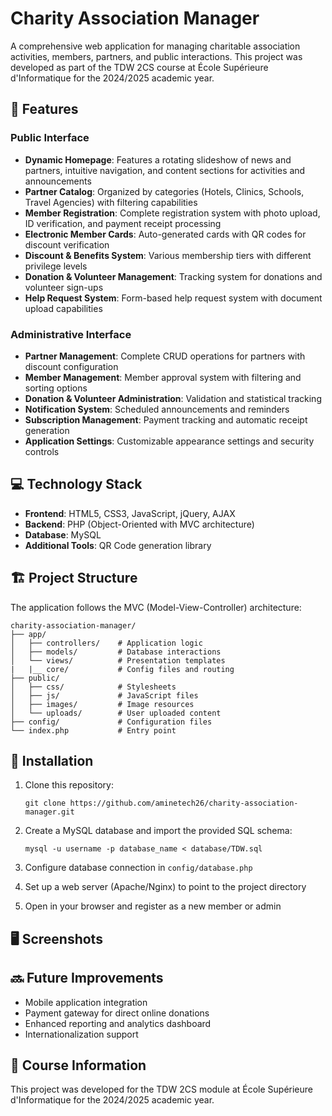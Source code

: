# Charity Association Manager

A comprehensive web application for managing charitable association activities, members, partners, and public interactions. This project was developed as part of the TDW 2CS course at École Supérieure d'Informatique for the 2024/2025 academic year.

## 🌟 Features

### Public Interface
- **Dynamic Homepage**: Features a rotating slideshow of news and partners, intuitive navigation, and content sections for activities and announcements
- **Partner Catalog**: Organized by categories (Hotels, Clinics, Schools, Travel Agencies) with filtering capabilities
- **Member Registration**: Complete registration system with photo upload, ID verification, and payment receipt processing
- **Electronic Member Cards**: Auto-generated cards with QR codes for discount verification
- **Discount & Benefits System**: Various membership tiers with different privilege levels
- **Donation & Volunteer Management**: Tracking system for donations and volunteer sign-ups
- **Help Request System**: Form-based help request system with document upload capabilities

### Administrative Interface
- **Partner Management**: Complete CRUD operations for partners with discount configuration
- **Member Management**: Member approval system with filtering and sorting options
- **Donation & Volunteer Administration**: Validation and statistical tracking
- **Notification System**: Scheduled announcements and reminders
- **Subscription Management**: Payment tracking and automatic receipt generation
- **Application Settings**: Customizable appearance settings and security controls

## 💻 Technology Stack

- **Frontend**: HTML5, CSS3, JavaScript, jQuery, AJAX
- **Backend**: PHP (Object-Oriented with MVC architecture)
- **Database**: MySQL
- **Additional Tools**: QR Code generation library

## 🏗️ Project Structure

The application follows the MVC (Model-View-Controller) architecture:

```
charity-association-manager/
├── app/
│   ├── controllers/    # Application logic
│   ├── models/         # Database interactions
│   └── views/          # Presentation templates
|   |__ core/           # Config files and routing
├── public/
│   ├── css/            # Stylesheets
│   ├── js/             # JavaScript files
│   ├── images/         # Image resources
│   └── uploads/        # User uploaded content
├── config/             # Configuration files
└── index.php           # Entry point
```

## 🚀 Installation

1. Clone this repository:
   ```
   git clone https://github.com/aminetech26/charity-association-manager.git
   ```

2. Create a MySQL database and import the provided SQL schema:
   ```
   mysql -u username -p database_name < database/TDW.sql
   ```

3. Configure database connection in `config/database.php`

4. Set up a web server (Apache/Nginx) to point to the project directory

5. Open in your browser and register as a new member or admin

## 🖥️ Screenshots


## 🔜 Future Improvements

- Mobile application integration
- Payment gateway for direct online donations
- Enhanced reporting and analytics dashboard
- Internationalization support

## 📝 Course Information

This project was developed for the TDW 2CS module at École Supérieure d'Informatique for the 2024/2025 academic year.

